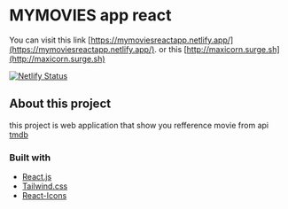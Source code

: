 # MYMOVIES app react

You can visit this link [https://mymoviesreactapp.netlify.app/](https://mymoviesreactapp.netlify.app/).
or this [http://maxicorn.surge.sh](http://maxicorn.surge.sh)

[![Netlify Status](https://api.netlify.com/api/v1/badges/3c900a8a-dffe-4696-8aae-3b5bb324288a/deploy-status)](https://app.netlify.com/sites/mymoviesreactapp/deploys)

## About this project

this project is web application that show you refference movie from api [tmdb](https://developers.themoviedb.org/3/)

### Built with

* [React.js](https://reactjs.org/)
* [Tailwind.css](https://tailwindcss.com/)
* [React-Icons](https://react-icons.github.io/react-icons/)
